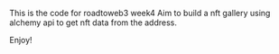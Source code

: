 This is the code for roadtoweb3 week4
Aim to build a nft gallery
using alchemy api to get nft data from the address.

Enjoy!
